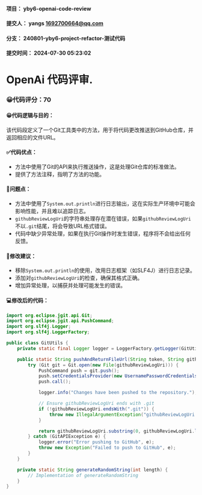 #### 项目： yby6-openai-code-review
#### 提交人： yangs <1692700664@qq.com>
#### 分支： 240801-yby6-project-refactor-测试代码
#### 提交时间： 2024-07-30 05:23:02

# OpenAi 代码评审.

### 😀代码评分：70

#### 😀代码逻辑与目的：

该代码段定义了一个Git工具类中的方法，用于将代码更改推送到GitHub仓库，并返回相应的文件URL。

#### ✅代码优点：

- 方法中使用了Git的API来执行推送操作，这是处理Git仓库的标准做法。
- 提供了方法注释，指明了方法的功能。

#### 🤔问题点：

- 方法中使用了`System.out.println`进行日志输出，这在实际生产环境中可能会影响性能，并且难以追踪日志。
- `githubReviewLogUri`的字符串处理存在潜在错误，如果`githubReviewLogUri`不以`.git`结尾，将会导致URL格式错误。
- 代码中缺少异常处理，如果在执行Git操作时发生错误，程序将不会给出任何反馈。

#### 🎯修改建议：

- 移除`System.out.println`的使用，改用日志框架（如SLF4J）进行日志记录。
- 添加对`githubReviewLogUri`的检查，确保其格式正确。
- 增加异常处理，以捕获并处理可能发生的错误。

#### 💻修改后的代码：

```java
import org.eclipse.jgit.api.Git;
import org.eclipse.jgit.api.PushCommand;
import org.slf4j.Logger;
import org.slf4j.LoggerFactory;

public class GitUtils {
    private static final Logger logger = LoggerFactory.getLogger(GitUtils.class);

    public static String pushAndReturnFileUrl(String token, String githubReviewLogUri, String dateFolderName, String fileName) throws Exception {
        try (Git git = Git.open(new File(githubReviewLogUri))) {
            PushCommand push = git.push();
            push.setCredentialsProvider(new UsernamePasswordCredentialsProvider(token, ""));
            push.call();

            logger.info("Changes have been pushed to the repository.");

            // Ensure githubReviewLogUri ends with .git
            if (!githubReviewLogUri.endsWith(".git")) {
                throw new IllegalArgumentException("githubReviewLogUri must end with .git");
            }

            return githubReviewLogUri.substring(0, githubReviewLogUri.length() - 4) + "/blob/main/" + dateFolderName + "/" + fileName;
        } catch (GitAPIException e) {
            logger.error("Error pushing to GitHub", e);
            throw new Exception("Failed to push to GitHub", e);
        }
    }

    private static String generateRandomString(int length) {
        // Implementation of generateRandomString
    }
}
```